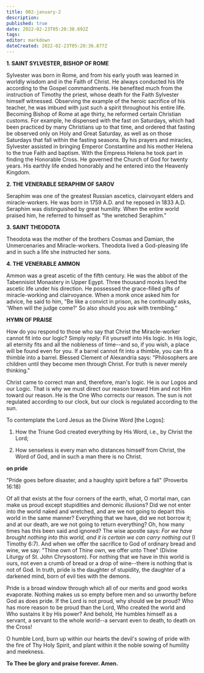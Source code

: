 ```yaml
---
title: 002-january-2
description: 
published: true
date: 2022-02-23T05:20:38.692Z
tags: 
editor: markdown
dateCreated: 2022-02-23T05:20:36.877Z
---
```



**1. SAINT SYLVESTER, BISHOP OF ROME**

Sylvester was born in Rome, and from his early youth was learned in worldly wisdom and in the Faith of Christ. He always conducted his life according to the Gospel commandments. He benefited much from the instruction of Timothy the priest, whose death for the Faith Sylvester himself witnessed. Observing the example of the heroic sacrifice of his teacher, he was imbued with just such a spirit throughout his entire life. Becoming Bishop of Rome at age thirty, he reformed certain Christian customs. For example, he dispensed with the fast on Saturdays, which had been practiced by many Christians up to that time, and ordered that fasting be observed only on Holy and Great Saturday, as well as on those Saturdays that fall within the fasting seasons. By his prayers and miracles, Sylvester assisted in bringing Emperor Constantine and his mother Helena to the true Faith and baptism. With the Empress Helena he took part in finding the Honorable Cross. He governed the Church of God for twenty years. His earthly life ended honorably and he entered into the Heavenly Kingdom. 

**2. THE VENERABLE SERAPHIM OF SAROV**

Seraphim was one of the greatest Russian ascetics, clairvoyant elders and miracle-workers. He was born in 1759 A.D. and he reposed in 1833 A.D. Seraphim was distinguished by great humility. When the entire world praised him, he referred to himself as "the wretched Seraphim."

**3. SAINT THEODOTA**

Theodota was the mother of the brothers Cosmas and Damian, the Unmercenaries and Miracle-workers. Theodota lived a God-pleasing life and in such a life she instructed her sons.

**4. THE VENERABLE AMMON**

Ammon was a great ascetic of the fifth century. He was the abbot of the Tabennisiot Monastery in Upper Egypt. Three thousand monks lived the ascetic life under his direction. He possessed the grace-filled gifts of miracle-working and clairvoyance. When a monk once asked him for advice, he said to him, "Be like a convict in prison, as he continually asks, 'When will the judge come?' So also should you ask with trembling."



**HYMN OF PRAISE**



How do you respond to those who say that Christ the Miracle-worker cannot fit into our logic? Simply reply: Fit yourself into His logic. In His logic, all eternity fits and all the nobleness of time--and so, if you wish, a place will be found even for you. If a barrel cannot fit into a thimble, you can fit a thimble into a barrel. Blessed Clement of Alexandria says: "Philosophers are children until they become men through Christ. For truth is never merely thinking."

Christ came to correct man and, therefore, man's logic. He is our Logos and our Logic. That is why we must direct our reason toward Him and not Him toward our reason. He is the One Who corrects our reason. The sun is not regulated according to our clock, but our clock is regulated according to the sun.




To contemplate the Lord Jesus as the Divine Word [the Logos]:

1.  How the Triune God created everything by His Word, i.e., by Christ the Lord;

1.  How senseless is every man who distances himself from Christ, the Word of God, and in such a man there is no Christ.




**on pride**

"Pride goes before disaster, and a haughty spirit before a fall" (Proverbs 16:18)

Of all that exists at the four corners of the earth, what, O mortal man, can make us proud except stupidities and demonic illusions? Did we not enter into the world naked and wretched, and are we not going to depart this world in the same manner? Everything that we have, did we not borrow it; and at our death, are we not going to return everything? Oh, how many times has this been said and ignored? The wise apostle says: *For we have brought nothing into this world, and it is certain we can carry nothing out* (I Timothy 6:7). And when we offer the sacrifice to God of ordinary bread and wine, we say: "Thine own of Thine own, we offer unto Thee" (Divine Liturgy of St. John Chrysostom). For nothing that we have in this world is ours, not even a crumb of bread or a drop of wine--there is nothing that is not of God. In truth, pride is the daughter of stupidity, the daughter of a darkened mind, born of evil ties with the demons.

Pride is a broad window through which all of our merits and good works evaporate. Nothing makes us so empty before men and so unworthy before God as does pride. If the Lord is not proud, why should we be proud? Who has more reason to be proud than the Lord, Who created the world and Who sustains it by His power? And behold, He humbles himself as a servant, a servant to the whole world--a servant even to death, to death on the Cross!

O humble Lord, burn up within our hearts the devil's sowing of pride with the fire of Thy Holy Spirit, and plant within it the noble sowing of humility and meekness.

**To Thee be glory and praise forever. Amen.**

  
